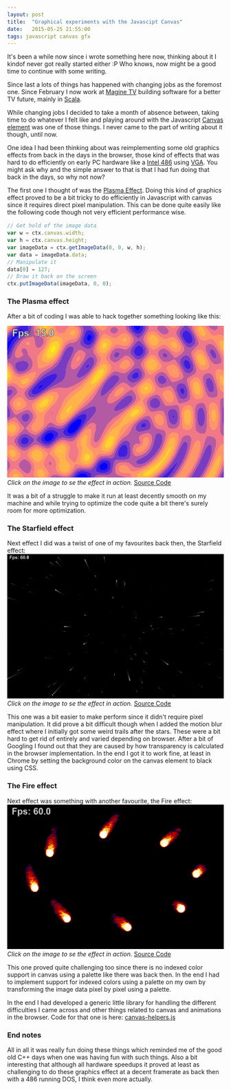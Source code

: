 ```yaml
---
layout: post
title:  "Graphical experiments with the Javascipt Canvas"
date:   2015-05-25 21:55:00
tags: javascript canvas gfx
---
```

It's been a while now since i wrote something here now, 
thinking about it I kindof never got really started either :P
Who knows, now might be a good time to continue with some writing.

Since last a lots of things has happened
with changing jobs as the foremost one.
Since February I now work at [Magine TV](https://magine.com/) building software for a better TV future,
mainly in [Scala](http://www.scala-lang.org/).

While changing jobs I decided to take a month of absence between, taking time to do whatever I felt like
and playing around with the Javascript [Canvas element](http://en.wikipedia.org/wiki/Canvas_element) was
one of those things. I never came to the part of writing about it though, until now.

One idea I had been thinking about was reimplementing some old graphics effects from back in the days
in the browser, those kind of effects that was hard to do efficiently on early PC hardware like a
[Intel 486](http://sv.wikipedia.org/wiki/Intel_80486) using [VGA](http://sv.wikipedia.org/wiki/Video_Graphics_Array).
You might ask why and the simple answer to that is that I had fun doing that back in the days, so why not now?

The first one I thought of was the [Plasma Effect](http://en.wikipedia.org/wiki/Plasma_effect).
Doing this kind of graphics effect proved to be a bit tricky to do efficiently in Javascript with canvas
since it requires direct pixel manipulation. This can be done quite easily like the following code though not
very efficient performance wise.

```javascript
// Get hold of the image data
var w = ctx.canvas.width;
var h = ctx.canvas.height;
var imageData = ctx.getImageData(0, 0, w, h);
var data = imageData.data;
// Manipulate it
data[0] = 127;
// Draw it back on the screen
ctx.putImageData(imageData, 0, 0);
```

### The Plasma effect

After a bit of coding I was able to hack together something looking like this:

[![Plasma Effect](/assets/canvas_plasma.png)](https://rawgit.com/bwestlin/canvas-experiments/master/plasma.html)
*Click on the image to se the effect in action.*
[Source Code](https://github.com/bwestlin/canvas-experiments/blob/master/js/effects/plasma.js)

It was a bit of a struggle to make it run at least decently smooth on my machine and while trying to optimize
the code quite a bit there's surely room for more optimization.

### The Starfield effect

Next effect I did was a twist of one of my favourites back then, the Starfield effect:
[![Starfield Effect](/assets/canvas_starfield.png)](https://rawgit.com/bwestlin/canvas-experiments/master/stars.html)
*Click on the image to se the effect in action.*
[Source Code](https://github.com/bwestlin/canvas-experiments/blob/master/js/effects/stars.js)

This one was a bit easier to make perform since it didn't require pixel manipulation. It did prove a bit difficult
though when I added the motion blur effect where I initially got some weird trails after the stars.
These were a bit hard to get rid of entirely and varied depending on browser. After a bit of Googling
I found out that they are caused by how transparency is calculated in the browser implementation.
In the end I got it to work fine, at least in Chrome by setting the
background color on the canvas element to black using CSS.

### The Fire effect

Next effect was something with another favourite, the Fire effect:
[![Fire Effect](/assets/canvas_fire.png)](https://rawgit.com/bwestlin/canvas-experiments/master/fire.html)
*Click on the image to se the effect in action.*
[Source Code](https://github.com/bwestlin/canvas-experiments/blob/master/js/effects/fire.js)

This one proved quite challenging too since there is no indexed color support in canvas using a palette
like there was back then.
In the end I had to implement support for indexed colors using a palette on my own by transforming the image
data pixel by pixel using a palette.

In the end I had developed a generic little library for handling the different difficulties I came across and
other things related to canvas and animations in the browser.
Code for that one is here: [canvas-helpers.js](https://github.com/bwestlin/canvas-experiments/blob/master/js/canvas-helpers.js)

### End notes

All in all it was really fun doing these things which reminded me of the good old C++ days when one was having fun with
such things. Also a bit interesting that although all hardware speedups it proved at least as challenging to do these
graphics effect at a decent framerate as back then with a 486 running DOS, I think even more actually.
